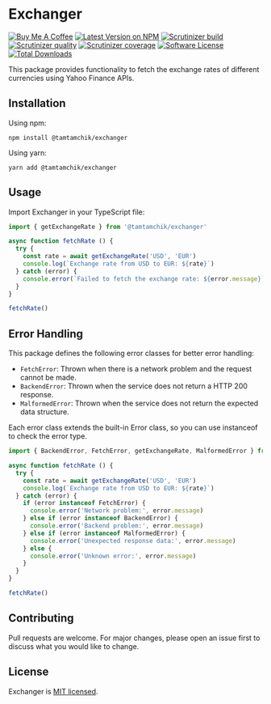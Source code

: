 # Exchanger

[![Buy Me A Coffee][ico-coffee]][link-coffee]
[![Latest Version on NPM][ico-version]][link-npm]
[![Scrutinizer build][ico-scrutinizer-build]][link-scrutinizer]
[![Scrutinizer quality][ico-scrutinizer-quality]][link-scrutinizer]
[![Scrutinizer coverage][ico-scrutinizer-coverage]][link-scrutinizer]
[![Software License][ico-license]](LICENSE)
[![Total Downloads][ico-downloads]][link-downloads]

This package provides functionality to fetch the exchange rates of different currencies using Yahoo Finance APIs.

## Installation

Using npm:

```shell
npm install @tamtamchik/exchanger
```

Using yarn:

```shell
yarn add @tamtamchik/exchanger
```

## Usage

Import Exchanger in your TypeScript file:

```typescript
import { getExchangeRate } from '@tamtamchik/exchanger'

async function fetchRate () {
  try {
    const rate = await getExchangeRate('USD', 'EUR')
    console.log(`Exchange rate from USD to EUR: ${rate}`)
  } catch (error) {
    console.error(`Failed to fetch the exchange rate: ${error.message}`)
  }
}

fetchRate()
```

## Error Handling

This package defines the following error classes for better error handling:

- `FetchError`: Thrown when there is a network problem and the request cannot be made.
- `BackendError`: Thrown when the service does not return a HTTP 200 response.
- `MalformedError`: Thrown when the service does not return the expected data structure.

Each error class extends the built-in Error class, so you can use instanceof to check the error type.

```typescript
import { BackendError, FetchError, getExchangeRate, MalformedError } from '@tamtamchik/exchanger'

async function fetchRate () {
  try {
    const rate = await getExchangeRate('USD', 'EUR')
    console.log(`Exchange rate from USD to EUR: ${rate}`)
  } catch (error) {
    if (error instanceof FetchError) {
      console.error('Network problem:', error.message)
    } else if (error instanceof BackendError) {
      console.error('Backend problem:', error.message)
    } else if (error instanceof MalformedError) {
      console.error('Unexpected response data:', error.message)
    } else {
      console.error('Unknown error:', error.message)
    }
  }
}

fetchRate()
```

## Contributing

Pull requests are welcome. For major changes, please open an issue first to discuss what you would like to change.

## License

Exchanger is [MIT licensed](./LICENSE).

[ico-coffee]: https://img.shields.io/badge/Buy%20Me%20A-Coffee-%236F4E37.svg?style=flat-square
[ico-version]: https://img.shields.io/npm/v/@tamtamchik/exchanger.svg?style=flat-square
[ico-license]: https://img.shields.io/npm/l/@tamtamchik/exchanger.svg?style=flat-square
[ico-downloads]: https://img.shields.io/npm/dt/@tamtamchik/exchanger.svg?style=flat-square
[ico-scrutinizer-build]: https://img.shields.io/scrutinizer/build/g/tamtamchik/exchanger/main.svg?style=flat-square
[ico-scrutinizer-quality]: https://img.shields.io/scrutinizer/quality/g/tamtamchik/exchanger/main.svg?style=flat-square
[ico-scrutinizer-coverage]: https://img.shields.io/scrutinizer/coverage/g/tamtamchik/exchanger/main.svg?style=flat-square

[link-coffee]: https://www.buymeacoffee.com/tamtamchik
[link-npm]: https://www.npmjs.com/package/@tamtamchik/exchanger
[link-downloads]: https://www.npmjs.com/package/@tamtamchik/exchanger
[link-scrutinizer]: https://scrutinizer-ci.com/g/tamtamchik/exchanger/
